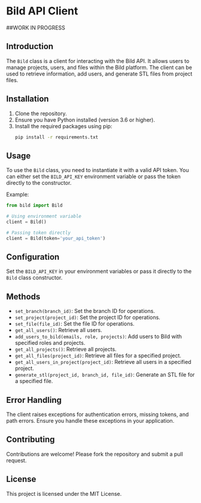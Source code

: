 # Bild API Client

##WORK IN PROGRESS

## Introduction
The `Bild` class is a client for interacting with the Bild API. It allows users to manage projects, users, and files within the Bild platform. The client can be used to retrieve information, add users, and generate STL files from project files.

## Installation
1. Clone the repository.
2. Ensure you have Python installed (version 3.6 or higher).
3. Install the required packages using pip:
   ```bash
   pip install -r requirements.txt
   ```

## Usage
To use the `Bild` class, you need to instantiate it with a valid API token. You can either set the `BILD_API_KEY` environment variable or pass the token directly to the constructor.

Example:
```python
from bild import Bild

# Using environment variable
client = Bild()

# Passing token directly
client = Bild(token='your_api_token')
```

## Configuration
Set the `BILD_API_KEY` in your environment variables or pass it directly to the `Bild` class constructor.

## Methods
- `set_branch(branch_id)`: Set the branch ID for operations.
- `set_project(project_id)`: Set the project ID for operations.
- `set_file(file_id)`: Set the file ID for operations.
- `get_all_users()`: Retrieve all users.
- `add_users_to_bild(emails, role, projects)`: Add users to Bild with specified roles and projects.
- `get_all_projects()`: Retrieve all projects.
- `get_all_files(project_id)`: Retrieve all files for a specified project.
- `get_all_users_in_project(project_id)`: Retrieve all users in a specified project.
- `generate_stl(project_id, branch_id, file_id)`: Generate an STL file for a specified file.

## Error Handling
The client raises exceptions for authentication errors, missing tokens, and path errors. Ensure you handle these exceptions in your application.

## Contributing
Contributions are welcome! Please fork the repository and submit a pull request.

## License
This project is licensed under the MIT License. 